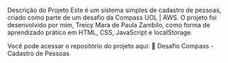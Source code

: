 Descrição do Projeto
Este é um sistema simples de cadastro de pessoas, criado como parte de um desafio da Compass UOL | AWS.
O projeto foi desenvolvido por mim, Treicy Mara de Paula Zambilo, como forma de aprendizado prático em HTML, CSS, JavaScript e localStorage.

Você pode acessar o repositório do projeto aqui:
🔗 Desafio Compass - Cadastro de Pessoas
